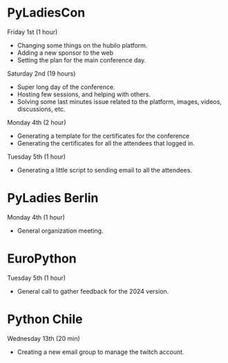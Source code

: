 # PyLadiesCon

Friday 1st (1 hour)

* Changing some things on the hubilo platform.
* Adding a new sponsor to the web
* Setting the plan for the main conference day.

Saturday 2nd (19 hours)

* Super long day of the conference.
* Hosting few sessions, and helping with others.
* Solving some last minutes issue related to the platform,
  images, videos, discussions, etc.

Monday 4th (2 hour)

* Generating a template for the certificates for the conference
* Generating the certificates
  for all the attendees that logged in.

Tuesday 5th (1 hour)

* Generating a little script to sending email to all the attendees.

# PyLadies Berlin

Monday 4th (1 hour)

* General organization meeting.

# EuroPython

Tuesday 5th (1 hour)

* General call to gather feedback for the 2024 version.

# Python Chile

Wednesday 13th (20 min)

* Creating a new email group to manage the twitch account.
